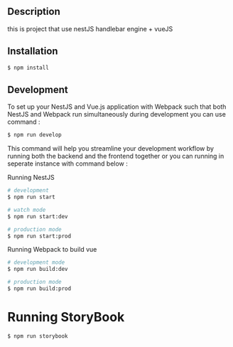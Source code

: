 ## Description

this is project that use nestJS handlebar engine + vueJS
## Installation

```bash
$ npm install
```

## Development
To set up your NestJS and Vue.js application with Webpack such that both NestJS and Webpack run simultaneously during development
you can use command : 
```bash
$ npm run develop
```
This command will help you streamline your development workflow by running both the backend and the frontend together or you can running in seperate instance with command below :

Running NestJS
```bash
# development
$ npm run start

# watch mode
$ npm run start:dev

# production mode
$ npm run start:prod
```

Running Webpack to build vue

```bash
# development mode
$ npm run build:dev

# production mode
$ npm run build:prod
```

# Running StoryBook
````bash
$ npm run storybook
````

